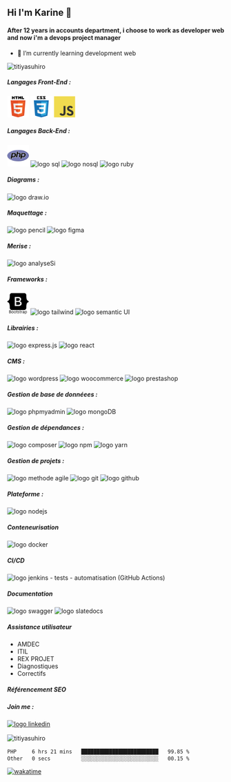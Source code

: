 ## Hi I'm Karine 👋

#### After 12 years in accounts department, i choose to work as developer web and now i'm a devops project manager

- 🌱 I’m currently learning development web

<p align="left"><img src="https://komarev.com/ghpvc/?username=titiyasuhiro&label=Profile%20views&color=0e75b6&style=flat" alt="titiyasuhiro"/></p>

##### Langages Front-End : 
<img src="https://raw.githubusercontent.com/devicons/devicon/master/icons/html5/html5-original-wordmark.svg" alt="logo html" width="50" height="50"> <img src="https://raw.githubusercontent.com/devicons/devicon/master/icons/css3/css3-original-wordmark.svg" alt="logo css" width="50" height="50"> <img src="https://raw.githubusercontent.com/devicons/devicon/master/icons/javascript/javascript-original.svg" alt="logo js" width="50" height="50"> 

##### Langages Back-End : 
<img src="https://raw.githubusercontent.com/devicons/devicon/master/icons/php/php-original.svg" alt="logo php" width="50" height="50"> <img src="https://logodix.com/logo/541959.jpg" alt="logo sql" width="50" height="50"> <img src="https://logodix.com/logo/1960455.jpg" alt="logo nosql" width="70" height="50"> <img src="https://logodix.com/logo/2052339.png" alt="logo ruby" width="70" height="50">

##### Diagrams : 
<img src="https://fitsmallbusiness.com/wp-content/uploads/2019/06/draw.io_.png" alt="logo draw.io" width="60" height="50">

##### Maquettage : 
<img src="https://cdn4.vectorstock.com/i/1000x1000/56/43/pencil-logo-icon-design-template-vector-22505643.jpg" alt="logo pencil" width="60" height="50"> <img src="https://logospng.org/wp-content/uploads/figma.png" alt="logo figma" width="60" height="50">

##### Merise :
<img src="https://pbs.twimg.com/profile_images/488995063913934848/g_1E9Mn6.png" alt="logo analyseSi" width="60" height="50">

##### Frameworks : 
<img src="https://raw.githubusercontent.com/devicons/devicon/master/icons/bootstrap/bootstrap-plain-wordmark.svg" alt="logo php" width="50" height="50"> <img src="https://getlogovector.com/wp-content/uploads/2021/01/tailwind-css-logo-vector.png" alt="logo tailwind" width="80" height="60"> <img src="https://cdn.freebiesupply.com/logos/thumbs/2x/semantic-ui-logo.png" alt="logo semantic UI" width="60" height="50">

##### Librairies : 
<img src="https://buttercms.com/static/images/tech_banners/ExpressJS.8587dd0647ca.png" alt="logo express.js" width="60" height="50"> <img src="https://logos-download.com/wp-content/uploads/2016/09/React_logo_small.png" alt="logo react" width="60" height="50">

##### CMS : 
<img src="https://logos-world.net/wp-content/uploads/2020/10/WordPress-Logo.png" alt="logo wordpress" width="80" height="50"> <img src="https://logodix.com/logo/1119571.png" alt="logo woocommerce" width="80" height="50"> <img src="https://www.getpagespeed.com/wp-content/uploads/2017/12/Vertical-Logo-2015.png" alt="logo prestashop" width="60" height="50">

##### Gestion de base de donnéees :
<img src="https://www.phpmyadmin.net/static/images/logo-og.png" alt="logo phpmyadmin" width="60" height="50"> <img src="http://s3.amazonaws.com/info-mongodb-com/_com_assets/media/mongodb-logo-rgb.jpeg" alt="logo mongoDB" width="60" height="50">

##### Gestion de dépendances :
<img src="https://getcomposer.org/img/logo-composer-transparent3.png" alt="logo composer" width="60" height="50"> <img src="https://s3.amazonaws.com/keybase_processed_uploads/6fcb3b3be126569f1ea09ad725727405_360_360.jpg" alt="logo npm" width="60" height="50"> <img src="https://logodix.com/logo/2200508.png" alt="logo yarn" width="60" height="50">

##### Gestion de projets :
<img src="https://www.britlog.com/files/methode-agile.png" alt="logo methode agile" width="60" height="50"> <img src="https://1000marcas.net/wp-content/uploads/2021/06/Git-Logo-1280x800.png" alt="logo git" width="60" height="50"> <img src="https://logosmarcas.net/wp-content/uploads/2020/12/GitHub-Logo.png" alt="logo github" width="60" height="50">

##### Plateforme :
<img src="https://logodix.com/logo/1764835.png" alt="logo nodejs" width="60" height="50">

##### Conteneurisation
<img src="https://logodix.com/logo/826596.png" alt="logo docker" width="60" height="50">

##### CI/CD
<img src="https://logodix.com/logo/989411.png" alt="logo jenkins" width="60" height="50">
- tests
- automatisation (GitHub Actions)

##### Documentation
<img src="https://logowik.com/content/uploads/images/swagger6360.jpg" alt="logo swagger" width="80" height="70"> <img src="https://raw.githubusercontent.com/slatedocs/img/main/logo-slate.png" alt="logo slatedocs" width="80" height="70"> 

##### Assistance utilisateur
- AMDEC
- ITIL
- REX PROJET
- Diagnostiques
- Correctifs

##### Référencement SEO

##### Join me : 
<a href="https://www.linkedin.com/in/karine-gard%C3%A8re-2aa6b465/
"><img src="https://raw.githubusercontent.com/rahuldkjain/github-profile-readme-generator/master/src/images/icons/Social/linked-in-alt.svg" alt="logo linkedin" width="40" height="40"></a>

<p><img align="center" src="https://github-readme-streak-stats.herokuapp.com/?user=titiyasuhiro&" alt="titiyasuhiro" /></p>

<!--START_SECTION:waka-->

```text
PHP     6 hrs 21 mins   █████████████████████████   99.85 %
Other   0 secs          ░░░░░░░░░░░░░░░░░░░░░░░░░   00.15 %
```

<!--END_SECTION:waka-->
[![wakatime](https://wakatime.com/badge/user/e42050be-3e63-4d7d-a312-7ee717562fc3.svg)](https://wakatime.com/@e42050be-3e63-4d7d-a312-7ee717562fc3)
